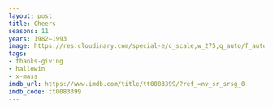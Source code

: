 ```yaml
---
layout: post
title: Cheers
seasons: 11
years: 1982–1993
image: https://res.cloudinary.com/special-e/c_scale,w_275,q_auto/f_auto/Series%20posters/Cheers.png
tags:
- thanks-giving
- hallowin
- x-mass
imdb_url: https://www.imdb.com/title/tt0083399/?ref_=nv_sr_srsg_0
imdb_code: tt0083399
---
```


